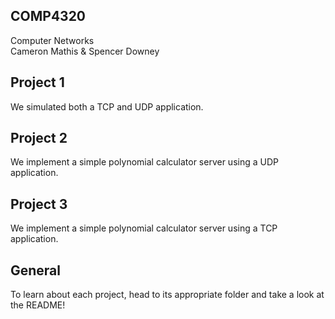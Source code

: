 ## COMP4320
Computer Networks</br>
Cameron Mathis & Spencer Downey<br/>

Project 1
---------
We simulated both a TCP and UDP application.

Project 2
---------
We implement a simple polynomial calculator server using a UDP application.

Project 3
---------
We implement a simple polynomial calculator server using a TCP application.<br/>

General
-------
To learn about each project, head to its appropriate folder and take a look at the README!
